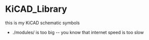 # KiCAD_Library
this is my KiCAD schematic symbols 

- ./modules/ is too big 
-- you know that internet speed is too slow
